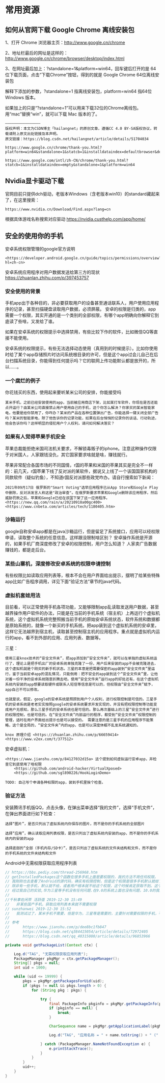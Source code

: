 # 常用资源

## 如何从官网下载 Google Chrome 离线安装包

1、打开 Chrome 浏览器主页：<http://www.google.cn/chrome>

2、地址栏最后的网址是这样的：<http://www.google.cn/chrome/browser/desktop/index.html>

3、在网址最后加上：?standalone=1&platform=win64，回车键后打开的是 64位下载页面，点击“下载Chrome”按钮，得到的就是 Google Chrome 64位离线安装包

解释下添加的参数，?standalone=1 指离线安装包，platform=win64 指64位Windows 版本。

如果加上的只是“?standalone=1”可以用来下载32位的Chrome离线包。用“mac”替换“win”，就可以下载 Mac 版本的了。

    ————————————————
    版权声明：本文为CSDN博主「hailangnet」的原创文章，遵循CC 4.0 BY-SA版权协议，转载请附上原文出处链接及本声明。
    原文链接：https://blog.csdn.net/hailangnet/article/details/51704034

    https://www.google.cn/chrome/thank-you.html?platform=win64&standalone=1&statcb=1&installdataindex=defaultbrowser&defaultbrowser=1

    https://www.google.com/intl/zh-CN/chrome/thank-you.html?statcb=1&installdataindex=empty&standalone=1&platform=win64

## Nvidia显卡驱动下载

官网目前只提供dch驱动，老版本Windows（含老版本win10）的standard藏起来了，在这里搜索：

    https://www.nvidia.cn/Download/Find.aspx?lang=cn

根据具体游戏名称搜索对应驱动 <https://nvidia.custhelp.com/app/home/>

## 安全的使用你的手机

安卓系统权限管理的google官方说明

    <https://developer.android.google.cn/guide/topics/permissions/overview?hl=zh-cn>

安卓系统应用程序对用户数据发送给第三方的现状
    <https://zhuanlan.zhihu.com/p/397453757>

### 安全使用的背景

手机app出于各种目的，非必要获取用户的设备甚至通话联系人，用户使用应用程序的记录，甚至扫描硬盘读取用户数据，必须屏蔽。
安卓的权限是归类的，app需要一个权限，其实开通的是一个类别的全部权限，有哪个app明确向你解释它到底读了些啥，又发给了谁。

如果在安卓系统的权限提示中选择禁用，有些比较下作的软件，比如微信QQ等直接不能使用。

安卓系统的权限提示，有些无法选择动态使用（真用到的时候提示）。比如你使用时给了某个app存储照片时访问系统根目录的许可，但是这个app过会儿自己在后台扫描系统目录，你能得到任何提示吗？它的联网上传功能默认都是放开的，所以……。

### 一个腐烂的例子

你花钱买的东西，使用起来要听某米公司的安排，你能接受吗

    某米手机，之前已经安装使用的app，当前被应用商店下架，比如某打车软件，你现在是否还能点开运行？由某米公司直接禁止用户使用自己的手机，这个你怎么解决？你家买的某米智能家电，他要是给你禁用了，你咋办？某米的产品在各种位置弹出广告，你能选择一键关闭全部广告吗？某米的智能家电，除了他告诉你的记录功能，如果在后台悄悄的记录你的谈话、行动轨迹，他会告诉你吗？这样明显的侵犯用户个人权利，请问如何解决落实？

### 如果有人觉得苹果手机安全

苹果总裁能拒绝米国司法机关要求，不解锁毒贩子的iphone。注意这种操作仅限于对米国人，人家跟钱没仇，其它国家要求啥就是啥，赚钱就行。

苹果非常配合各国市场的不同国情，r国的苹果和米国的苹果其实是完全不一样的：前几天，r国苹果下线了反对派的某软件，据说又上线了一个该国国家机构的同款软件（疑似钓鱼），不知道r国反对派那些政党咋办。请自行搜索如下新闻：

    2021年09月17日 俄罗斯的"Smart Voting"选举应用程序已从App Store和Google Play中删除，反对派发言人称这是"政治审查"。在俄罗斯要求苹果和Google删除该应用程序，然后威胁罚款之后，苹果和Google已经在该国下架了这一应用程序。
    <https://new.qq.com/rain/a/20210918a00gc400>
    <https://www.cnbeta.com/articles/tech/1180405.htm>

### 沙箱运行

google自称安卓app都是在java沙箱运行，但是留足了系统接口，应用可以经权限申请，读取整个系统的任意信息。这样跟没限制啥区别？
安卓操作系统是开源的，如果手机厂商深度修改了安卓的权限控制，用户怎么知道？ 人家卖广告数据赚钱的，都是走后台。

### 某些山寨机，深度修改安卓系统的权限申请控制

有些权限比如读取应用列表等，根本不会在用户界面给出提示，摆明了给某些特殊app比如广告程序调用，详见下面“验证方法”章节的java代码。

### 虚拟机套娃用法

目前看，可以正常使用手机各项功能，又能够限制app乱读取发送用户数据，甚至越界操作用户软件的办法，只能是在当前的手机系统（宿主机）上再运行个虚拟机系统，这个虚拟机系统完整照搬当前手机的原始安卓系统状态，软件系统和数据都是原始系统的，就像一个新买的手机系统。把app装到这个虚拟机系统的安卓里，这样它无法越界到宿主机，读取甚至控制宿主机的应用程序。重点就是虚拟机内运行的app，看不到外部的应用、应用列表、数据等。

三星：

    使用三星knox技术的“安全文件夹”，把app添加到“安全文件夹”，就可以在单独的虚拟系统运行了，理论上是把手机出厂的安卓系统单独克隆了一份，用户后来安装的app不会被克隆进去，这个虚拟机就是个刚买的新手机状态。三星的本意是把需要保密的app装到“安全文件夹”里运行，鉴于当前安卓app的混乱情况，只能倒用：把不安全的app装到这个“安全文件夹”里，让他对着一份干净的安卓系统随意折腾去吧。使用“安全文件夹”运行app的好处还有，在这个虚拟机系统内安装的app想要读取硬件或联系人短信等信息是可以的，但权限由“安全文件夹”赋予，app自己不可以修改。

    也就是说，假定，google的安卓系统是照顾到用户个人权利，进行权限控制是可信的。三星手机的安卓系统是老老实实按照google的安卓系统要求开发实现的，并没有把权限控制等功能变成用户无感知，那么三星手机的安卓系统也是可信的。那么再次基础上的三星“安全文件夹”进行的权限控制，也是可信的。在“安全文件夹”内部运行的程序，都受到“安全文件夹”权限控制的管理，适时在用户界面给出提示也是可以接受的。 需要注意的是三星手机的应用程序节能策略，这个是全局的，“安全文件夹”内的app，也是可以深度休眠不乱发系统通知的。

    knox 原理介绍 <https://zhuanlan.zhihu.com/p/66659414>
    <https://www.v2ex.com/t/377512>

安卓虚拟机：

    <https://www.jianshu.com/p/84127032d15a> 这个提到如何虚拟运行安卓app，并检查它到底使用了啥权限
        <https://github.com/android-hacker/VirtualXposed>
        <https://github.com/sgl890226/HookLoginDemo>

    TODO: 自己写个申请各种权限的app，装到手机里挨个检查。

### 验证方法

安装腾讯手机版QQ，点击头像，在弹出菜单选择“我的文件”，选择“手机文件”，在弹出界面进行如下检查：

    选择“图片”，是否只列出了虚拟系统内你保存的图片，而不是你的手机系统的全部图片

    选择“应用”，确认读取应用列表权限，是否只列出了虚拟系统内安装的app，而不是你的手机系统内的安装的app

    选择底部的“全部（手机内存/SD卡）”，是否只列出了虚拟系统的文件夹结构和文件，而不是你的手机系统的文件夹结构和文件

Android中无需权限获取应用程序列表

``` java
// https://bbs.pediy.com/thread-256968.htm
// getInstalledPackages这个函数在很多手机上面是要权限的，我的方法不用任何权限。
// 我刚刚也去查看了Android的源代码，确实有权限控制，但是这个权限是很多手机默认就给了的。
// 除非有一些手机，默认就不给，或者用户根本就不给这个权限，这个时候肯定获取不到。这个代码就是为了绕过这部分机器的限制做的。
// 经过我自己的实验,华为三星等手机没有任何问题.在9.0的系统上面也没有问题，10.0的我没有手机，如果哪位有也客户测试一些。简单的跟大家分享一下我的研究成果.
//
//千秋事佐闲茶 活跃值 2019-12-30 15:49
//   非某些国产手机，获取应用列表本来就不需要权限
// sunzhanwei 2019-12-30 15:52
//   我测试过了，某米手机不需要，但是华为，三星等是需要的，主要针对需要权限的手机，不需要权限的无所谓。
//
// 参考
//      https://www.jianshu.com/p/dee8bc1fb847
//      https://blog.csdn.net/q384415054/article/details/72972405
//      https://blog.csdn.net/qq_40315080/article/details/96853966

private void getPackageList(Context ctx) {

    Log.d("TAG", "无需权限获取应用列表");
    PackageManager pkgMgr = ctx.getPackageManager();
    String[] pkgs = null;
    int uid = 1000;

    while (uid <= 19999) {
        pkgs = pkgMgr.getPackagesForUid(uid);
        if (pkgs != null && pkgs.length > 0) {
            for (String pkg : pkgs) {

                try {
                    final PackageInfo pkginfo = pkgMgr.getPackageInfo(pkg, 0);
                    if (pkginfo == null) {
                        break;
                    }

                    CharSequence name = pkgMgr.getApplicationLabel(pkgMgr.getApplicationInfo(pkginfo.packageName, PackageManager.GET_META_DATA));

                    Log.d("TAG", "应用名称 = " + name.toString() + " (" + pkginfo.packageName + ")");

                } catch (PackageManager.NameNotFoundException e) {
                    e.printStackTrace();
                }
            }
        }
        uid++;
    }
}
```
